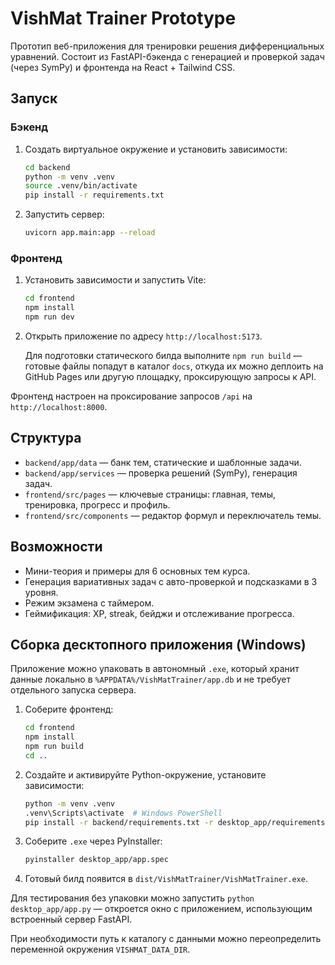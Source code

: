 # VishMat Trainer Prototype

Прототип веб-приложения для тренировки решения дифференциальных уравнений. Состоит из FastAPI-бэкенда с генерацией и проверкой
задач (через SymPy) и фронтенда на React + Tailwind CSS.

## Запуск

### Бэкенд
1. Создать виртуальное окружение и установить зависимости:
   ```bash
   cd backend
   python -m venv .venv
   source .venv/bin/activate
   pip install -r requirements.txt
   ```
2. Запустить сервер:
   ```bash
   uvicorn app.main:app --reload
   ```

### Фронтенд
1. Установить зависимости и запустить Vite:
   ```bash
   cd frontend
   npm install
   npm run dev
   ```
2. Открыть приложение по адресу `http://localhost:5173`.

   Для подготовки статического билда выполните `npm run build` — готовые файлы попадут в каталог `docs`,
   откуда их можно деплоить на GitHub Pages или другую площадку, проксирующую запросы к API.

Фронтенд настроен на проксирование запросов `/api` на `http://localhost:8000`.

## Структура
- `backend/app/data` — банк тем, статические и шаблонные задачи.
- `backend/app/services` — проверка решений (SymPy), генерация задач.
- `frontend/src/pages` — ключевые страницы: главная, темы, тренировка, прогресс и профиль.
- `frontend/src/components` — редактор формул и переключатель темы.

## Возможности
- Мини-теория и примеры для 6 основных тем курса.
- Генерация вариативных задач с авто-проверкой и подсказками в 3 уровня.
- Режим экзамена с таймером.
- Геймификация: XP, streak, бейджи и отслеживание прогресса.

## Сборка десктопного приложения (Windows)

Приложение можно упаковать в автономный `.exe`, который хранит данные локально в
`%APPDATA%/VishMatTrainer/app.db` и не требует отдельного запуска сервера.

1. Соберите фронтенд:
   ```bash
   cd frontend
   npm install
   npm run build
   cd ..
   ```
2. Создайте и активируйте Python-окружение, установите зависимости:
   ```bash
   python -m venv .venv
   .venv\Scripts\activate  # Windows PowerShell
   pip install -r backend/requirements.txt -r desktop_app/requirements.txt
   ```
3. Соберите `.exe` через PyInstaller:
   ```bash
   pyinstaller desktop_app/app.spec
   ```
4. Готовый билд появится в `dist/VishMatTrainer/VishMatTrainer.exe`.

Для тестирования без упаковки можно запустить `python desktop_app/app.py` —
откроется окно с приложением, использующим встроенный сервер FastAPI.

При необходимости путь к каталогу с данными можно переопределить переменной
окружения `VISHMAT_DATA_DIR`.
